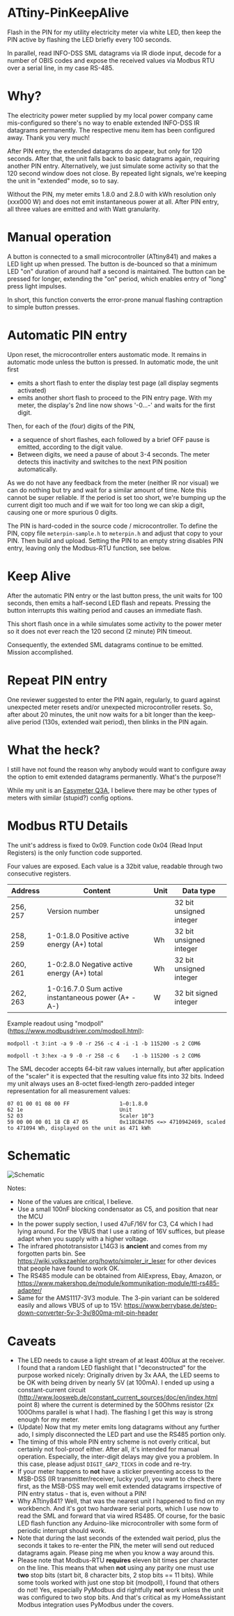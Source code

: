 # ATtiny-PinKeepAlive

Flash in the PIN for my utility electricity meter via white LED, then keep the PIN active by flashing the LED briefly every 100 seconds.

In parallel, read INFO-DSS SML datagrams via IR diode input, decode for a number of OBIS codes and expose the received values via Modbus RTU over a serial line, in my case RS-485.

# Why?

The electricity power meter supplied by my local power company came mis-configured so there's no way to enable extended INFO-DSS IR datagrams permanently.
The respective menu item has been configured away. Thank you very much!

After PIN entry, the extended datagrams do appear, but only for 120 seconds. After that, the unit falls back to basic datagrams again, requiring another PIN entry. Alternatively, we just simulate some activity so that the 120 second window does not close. By repeated light signals, we're keeping the unit in "extended" mode, so to say.

Without the PIN, my meter emits 1.8.0 and 2.8.0 with kWh resolution only (xxx000 W) and does not emit instantaneous power at all. After PIN entry, all three values are emitted and with Watt granularity.

# Manual operation

A button is connected to a small microcontroller (ATtiny841) and makes a LED light up when pressed. The button is de-bounced so that a minimum LED "on" duration of around half a second is maintained. The button can be pressed for longer, extending the "on" period, which enables entry of "long" press light impulses.

In short, this function converts the error-prone manual flashing contraption to simple button presses.

# Automatic PIN entry

Upon reset, the microcontroller enters austomatic mode. It remains in automatic mode unless the button is pressed.
In automatic mode, the unit first
- emits a short flash to enter the display test page (all display segments activated)
- emits another short flash to proceed to the PIN entry page. With my meter, the display's 2nd line now shows '-0...-' and waits for the first digit.

Then, for each of the (four) digits of the PIN,
- a sequence of short flashes, each followed by a brief OFF pause is emitted, according to the digit value.
- Between digits, we need a pause of about 3-4 seconds. The meter detects this inactivity and switches to the next PIN position automatically.

As we do not have any feedback from the meter (neither IR nor visual) we can do nothing but try and wait for a similar amount of time. Note this cannot be super reliable. If the period is set too short, we're bumping up the current digit too much and if we wait for too long we can skip a digit, causing one or more spurious 0 digits.

The PIN is hard-coded in the source code / microcontroller. To define the PIN, copy file `meterpin-sample.h` to `meterpin.h` and adjust that copy to your PIN. Then build and upload. Setting the PIN to an empty string disables PIN entry, leaving only the Modbus-RTU function, see below.

# Keep Alive

After the automatic PIN entry or the last button press, the unit waits for 100 seconds, then emits a half-second LED flash and repeats. Pressing the button interrupts this waiting period and causes an immediate flash.

This short flash once in a while simulates some activity to the power meter so it does not ever reach the 120 second (2 minute) PIN timeout.

Consequently, the extended SML datagrams continue to be emitted. Mission accomplished.

# Repeat PIN entry

One reviewer suggested to enter the PIN again, regularly, to guard against unexpected meter resets and/or unexpected microcontroller resets.
So, after about 20 minutes, the unit now waits for a bit longer than the keep-alive period (130s, extended wait period), then blinks in the PIN again.

# What the heck?

I still have not found the reason why anybody would want to configure away the option to emit extended datagrams permanently. What's the purpose?!

While my unit is an [Easymeter Q3A](https://www.easymeter.com/downloads/products/zaehler/Q3A/BA_Q3A_V10.09_Rev19_2021-06-14.pdf), I believe there may be other types of meters with similar (stupid?) config options.

# Modbus RTU Details

The unit's address is fixed to 0x09. Function code 0x04 (Read Input Registers) is the only function code supported.

Four values are exposed. Each value is a 32bit value, readable through two consecutive registers.

| Address  | Content                                            | Unit | Data type               |
|----------|----------------------------------------------------|------|-------------------------|
| 256, 257 | Version number                                     |      | 32 bit unsigned integer |
| 258, 259 | 1-0:1.8.0 Positive active energy (A+) total        | Wh   | 32 bit unsigned integer |
| 260, 261 | 1-0:2.8.0 Negative active energy (A+) total        | Wh   | 32 bit unsigned integer |
| 262, 263 | 1-0:16.7.0 Sum active instantaneous power (A+ - A-)| W    | 32 bit signed integer   |

Example readout using "modpoll" (https://www.modbusdriver.com/modpoll.html):

    modpoll -t 3:int -a 9 -0 -r 256 -c 4 -i -1 -b 115200 -s 2 COM6

    modpoll -t 3:hex -a 9 -0 -r 258 -c 6    -1 -b 115200 -s 2 COM6

The SML decoder accepts 64-bit raw values internally, but after application of the "scaler" it is expected that the resulting
value fits into 32 bits. Indeed my unit always uses an 8-octet fixed-length zero-padded integer representation for all measurement
values:

    07 01 00 01 08 00 FF                1–0:1.8.0
    62 1e                               Unit
    52 03                               Scaler 10^3
    59 00 00 00 01 18 CB 47 05          0x118CB4705 <=> 4710942469, scaled to 471094 Wh, displayed on the unit as 471 kWh

# Schematic

![Schematic](img/Schematic.png)

Notes:

- None of the values are critical, I believe.
- Use a small 100nF blocking condensator as C5, and position that near the MCU
- In the power supply section, I used 47uF/16V for C3, C4 which I had lying around. For the VBUS that I use a rating of 16V suffices, but please adapt when you supply with a higher voltage.
- The infrared phototransistor L14G3 is __ancient__ and comes from my forgotten parts bin. See https://wiki.volkszaehler.org/howto/simpler_ir_leser for other devices that people have found to work OK.
- The RS485 module can be obtained from AliExpress, Ebay, Amazon, or https://www.makershop.de/module/kommunikation-module/ttl-rs485-adapter/
- Same for the AMS1117-3V3 module. The 3-pin variant can be soldered easily and allows VBUS of up to 15V: https://www.berrybase.de/step-down-converter-5v-3-3v/800ma-mit-pin-header

# Caveats

- The LED needs to cause a light stream of at least 400lux at the receiver. I found that a random LED flashlight that I "deconstructed" for the purpose worked nicely: Originally driven by 3x AAA, the LED seems to be OK with being driven by nearly 5V (at 100mA). I ended up using a constant-current circuit (http://www.loosweb.de/constant_current_sources/doc/en/index.html point 8) where the current is determined by the 50Ohms resistor (2x 100Ohms parallel is what I had). The flashing I get this way is strong enough for my meter.
- (Update) Now that my meter emits long datagrams without any further ado, I simply disconnected the LED part and use the RS485 portion only.
- The timing of this whole PIN entry scheme is not overly critical, but certainly not fool-proof either. After all, it's intended for manual operation. Especially, the inter-digit delays may give you a problem. In this case, please adjust `DIGIT_GAP2_TICKS` in code and re-try.
- If your meter happens to __not__ have a sticker preventing access to the MSB-DSS (IR transmitter/receiver, lucky you!), you want to check there first, as the MSB-DSS may well emit extended datagrams irrspective of PIN entry status - that is, even without a PIN!
- Why ATtiny841? Well, that was the nearest unit I happened to find on my workbench. And it's got two hardware serial ports, which I use now to read the SML and forward that via wired RS485. Of course, for the basic LED flash function any Arduino-like microcontroller
with some form of periodic interrupt should work.
- Note that during the last seconds of the extended wait period, plus the seconds it takes to re-enter the PIN, the meter will send out reduced datagrams again. Please ping me when you know a way around this.
- Please note that Modbus-RTU **requires** eleven bit times per character on the line. This means that when __not__ using any parity one must use **two** stop bits (start bit, 8 character bits, 2 stop bits == 11 bits). While some tools worked with just one stop bit  (modpoll), I found that others do not! Yes, especially PyModbus did rightfully **not** work unless the unit was configured to two stop bits. And that's critical as my HomeAssistant Modbus integration uses PyModbus under the covers.
